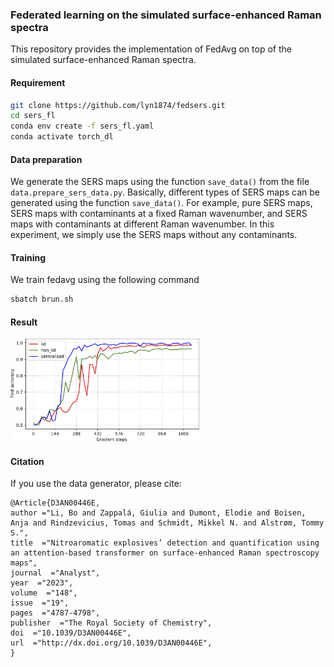 ### Federated learning on the simulated surface-enhanced Raman spectra
This repository provides the implementation of FedAvg on top of the simulated surface-enhanced Raman spectra. 

#### Requirement 
```bash
git clone https://github.com/lyn1874/fedsers.git
cd sers_fl
conda env create -f sers_fl.yaml
conda activate torch_dl
```

#### Data preparation

We generate the SERS maps using the function `save_data()` from the file `data.prepare_sers_data.py`. Basically, different types of SERS maps can be generated using the function `save_data()`. For example, pure SERS maps, SERS maps with contaminants at a fixed Raman wavenumber, and SERS maps with contaminants at different Raman wavenumber. In this experiment, we simply use the SERS maps without any contaminants. 


#### Training
We train fedavg using the following command
```bash
sbatch brun.sh
```

#### Result
<img src="performance_comparison.jpg" width="60%" height="40%" />

#### Citation
If you use the data generator, please cite:

```
@Article{D3AN00446E,
author ="Li, Bo and Zappalá, Giulia and Dumont, Elodie and Boisen, Anja and Rindzevicius, Tomas and Schmidt, Mikkel N. and Alstrøm, Tommy S.",
title  ="Nitroaromatic explosives’ detection and quantification using an attention-based transformer on surface-enhanced Raman spectroscopy maps",
journal  ="Analyst",
year  ="2023",
volume  ="148",
issue  ="19",
pages  ="4787-4798",
publisher  ="The Royal Society of Chemistry",
doi  ="10.1039/D3AN00446E",
url  ="http://dx.doi.org/10.1039/D3AN00446E",
}
```
